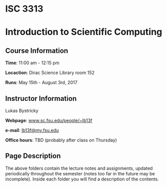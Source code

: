 # ISC 3313
# Introduction to Scientific Computing

## Course Information
**Time**: 11:00 am - 12:15 pm

**Locaction**: Dirac Science Library room 152

**Runs**: May 15th - August 3rd, 2017

## Instructor Information
Lukas Bystricky

**Webpage**: www.sc.fsu.edu/people/~lb13f 

**e-mail**: lb13f@my.fsu.edu

**Office hours**: TBD (probably after class on Thursday)

## Page Description
The above folders contain the lecture notes and assignments, updated periodically throughout the semester (notes too far in the future may be incomplete). Inside each folder you will find a description of the contents.
